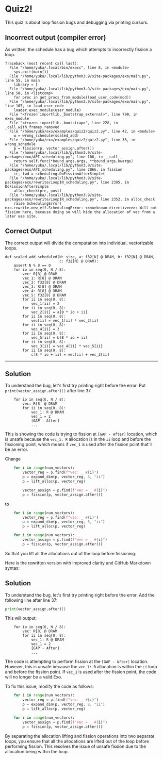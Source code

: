 # Quiz2!

This quiz is about loop fission bugs and debugging via printing cursors.

## Incorrect output (compiler error)
As written, the schedule has a bug which attempts to incorrectly fission a loop.
```
Traceback (most recent call last):
  File "/home/yuka/.local/bin/exocc", line 8, in <module>
    sys.exit(main())
  File "/home/yuka/.local/lib/python3.9/site-packages/exo/main.py", line 55, in main
    library = [
  File "/home/yuka/.local/lib/python3.9/site-packages/exo/main.py", line 58, in <listcomp>
    for proc in get_procs_from_module(load_user_code(mod))
  File "/home/yuka/.local/lib/python3.9/site-packages/exo/main.py", line 107, in load_user_code
    loader.exec_module(user_module)
  File "<frozen importlib._bootstrap_external>", line 790, in exec_module
  File "<frozen importlib._bootstrap>", line 228, in _call_with_frames_removed
  File "/home/yuka/exo/examples/quiz2/quiz2.py", line 42, in <module>
    w = wrong_schedule(scaled_add)
  File "/home/yuka/exo/examples/quiz2/quiz2.py", line 38, in wrong_schedule
    p = fission(p, vector_assign.after())
  File "/home/yuka/.local/lib/python3.9/site-packages/exo/API_scheduling.py", line 100, in __call__
    return self.func(*bound_args.args, **bound_args.kwargs)
  File "/home/yuka/.local/lib/python3.9/site-packages/exo/API_scheduling.py", line 2066, in fission
    ir, fwd = scheduling.DoFissionAfterSimple(
  File "/home/yuka/.local/lib/python3.9/site-packages/exo/rewrite/LoopIR_scheduling.py", line 2385, in DoFissionAfterSimple
    alloc_check(pre, post)
  File "/home/yuka/.local/lib/python3.9/site-packages/exo/rewrite/LoopIR_scheduling.py", line 2352, in alloc_check
    raise SchedulingError(
exo.rewrite.new_eff.SchedulingError: <<<unknown directive>>>: Will not fission here, because doing so will hide the allocation of vec from a later use site.
```

## Correct Output
The correct output will divide the computation into individual, vectorizable loops.
```
def scaled_add_scheduled(N: size, a: f32[N] @ DRAM, b: f32[N] @ DRAM,
                         c: f32[N] @ DRAM):
    assert N % 8 == 0
    for io in seq(0, N / 8):
        vec: R[8] @ DRAM
        vec_1: R[8] @ DRAM
        vec_2: f32[8] @ DRAM
        vec_3: R[8] @ DRAM
        vec_4: R[8] @ DRAM
        vec_5: f32[8] @ DRAM
        for ii in seq(0, 8):
            vec_1[ii] = 2
        for ii in seq(0, 8):
            vec_2[ii] = a[8 * io + ii]
        for ii in seq(0, 8):
            vec[ii] = vec_1[ii] * vec_2[ii]
        for ii in seq(0, 8):
            vec_4[ii] = 3
        for ii in seq(0, 8):
            vec_5[ii] = b[8 * io + ii]
        for ii in seq(0, 8):
            vec_3[ii] = vec_4[ii] * vec_5[ii]
        for ii in seq(0, 8):
            c[8 * io + ii] = vec[ii] + vec_3[ii]
```

---

## Solution

To understand the bug, let's first try printing right before the error.
Put `print(vector_assign.after())` after line 37.
```
    for io in seq(0, N / 8):
        vec: R[8] @ DRAM
        for ii in seq(0, 8):
            vec_1: R @ DRAM
            vec_1 = 2
            [GAP - After]
            ...
```
This is showing the code is trying to fission at `[GAP - After]` location, which is unsafe because the `vec_1: R` allocation is in the `ii` loop and before the fissioning point, which means if `vec_1` is used after the fission point that'll be an error.

Change
```python
    for i in range(num_vectors):
        vector_reg = p.find(f"vec: _ #{i}")
        p = expand_dim(p, vector_reg, 8, "ii")
        p = lift_alloc(p, vector_reg)

        vector_assign = p.find(f"vec = _ #{i}")
        p = fission(p, vector_assign.after())
```

to
```python
    for i in range(num_vectors):
        vector_reg = p.find(f"vec: _ #{i}")
        p = expand_dim(p, vector_reg, 8, "ii")
        p = lift_alloc(p, vector_reg)

    for i in range(num_vectors):
        vector_assign = p.find(f"vec = _ #{i}")
        p = fission(p, vector_assign.after())
```

So that you lift all the allocations out of the loop before fissioning.

Here is the rewritten version with improved clarity and GitHub Markdown syntax:

## Solution

To understand the bug, let's first try printing right before the error. Add the following line after line 37:

```python
print(vector_assign.after())
```

This will output:

```
    for io in seq(0, N / 8):
        vec: R[8] @ DRAM
        for ii in seq(0, 8):
            vec_1: R @ DRAM
            vec_1 = 2
            [GAP - After]
            ...
```

The code is attempting to perform fission at the `[GAP - After]` location.
However, this is unsafe because the `vec_1: R` allocation is within the `ii` loop and before the fission point.
If `vec_1` is used after the fission point, the code will no longer be a valid Exo.

To fix this issue, modify the code as follows:

```python
    for i in range(num_vectors):
        vector_reg = p.find(f"vec: _ #{i}")
        p = expand_dim(p, vector_reg, 8, "ii")
        p = lift_alloc(p, vector_reg)

    for i in range(num_vectors):
        vector_assign = p.find(f"vec = _ #{i}")
        p = fission(p, vector_assign.after())
```

By separating the allocation lifting and fission operations into two separate loops, you ensure that all the allocations are lifted out of the loop before performing fission. This resolves the issue of unsafe fission due to the allocation being within the loop.

